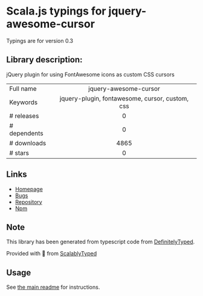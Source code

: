 
# Scala.js typings for jquery-awesome-cursor

Typings are for version 0.3

## Library description:
jQuery plugin for using FontAwesome icons as custom CSS cursors

|                    |                 |
| ------------------ | :-------------: |
| Full name          | jquery-awesome-cursor |
| Keywords           | jquery-plugin, fontawesome, cursor, custom, css |
| # releases         | 0 |
| # dependents       | 0 |
| # downloads        | 4865 |
| # stars            | 0 |

## Links
- [Homepage](https://jwarby.github.io/jquery-awesome-cursor)
- [Bugs](http://github.com/jwarby/jquery-awesome-cursor/issues)
- [Repository](https://github.com/jwarby/jquery-awesome-cursor)
- [Npm](https://www.npmjs.com/package/jquery-awesome-cursor)
    


## Note
This library has been generated from typescript code from [DefinitelyTyped](https://definitelytyped.org).

Provided with :purple_heart: from [ScalablyTyped](https://github.com/oyvindberg/ScalablyTyped)

## Usage
See [the main readme](../../readme.md) for instructions.


